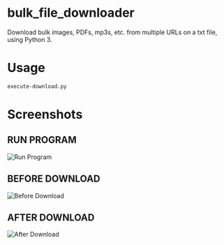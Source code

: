 # bulk_file_downloader
Download bulk images, PDFs, mp3s, etc. from multiple URLs on a txt file, using Python 3.

# Usage

```bash
execute-download.py
```

# Screenshots

## RUN PROGRAM
![Run Program](https://github.com/ronknight/bulk_file_downloader/blob/master/assets/run-program.png)
## BEFORE DOWNLOAD
![Before Download](https://github.com/ronknight/bulk_file_downloader/blob/master/assets/before-download.png)
## AFTER DOWNLOAD
![After Download](https://github.com/ronknight/bulk_file_downloader/blob/master/assets/after-download.png)
